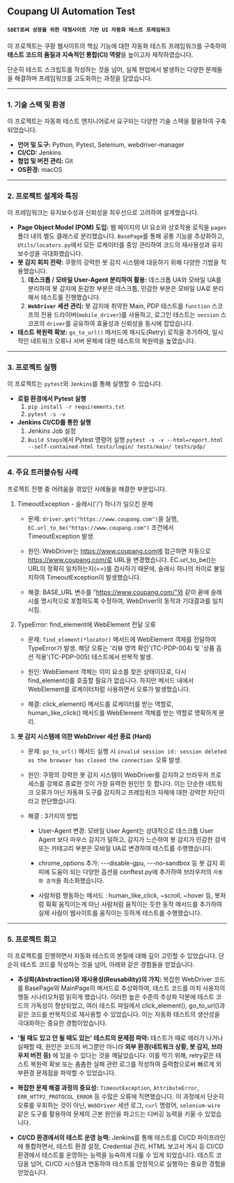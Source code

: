 ## Coupang UI Automation Test
#### `SDET로써 성장을 위한 대형사이트 기반 UI 자동화 테스트 프레임워크`

이 프로젝트는 쿠팡 웹사이트의 핵심 기능에 대한 자동화 테스트 프레임워크를 구축하여 **테스트 코드의 품질과 지속적인 통합(CI) 역량**을 높이고자 제작하였습니다.

단순히 테스트 스크립트를 작성하는 것을 넘어, 실제 현업에서 발생하는 다양한 문제들을 해결하며 프레임워크를 고도화하는 과정을 담았습니다.

***

### 1. 기술 스택 및 환경
이 프로젝트는 자동화 테스트 엔지니어로서 요구되는 다양한 기술 스택을 활용하여 구축되었습니다.

-   **언어 및 도구:** Python, Pytest, Selenium, webdriver-manager
-   **CI/CD:** Jenkins
-   **협업 및 버전 관리:** Git
-   **OS환경:** macOS

***

### 2. 프로젝트 설계와 특징
이 프레임워크는 유지보수성과 신뢰성을 최우선으로 고려하여 설계했습니다.

-   **Page Object Model (POM) 도입:** 웹 페이지의 UI 요소와 상호작용 로직을 `pages` 폴더 내의 별도 클래스로 분리했습니다. `BasePage`를 통해 공통 기능을 추상화하고, `Utils/locators.py`에서 모든 로케이터를 중앙 관리하여 코드의 재사용성과 유지보수성을 극대화했습니다.
-   **봇 감지 회피 전략:** 쿠팡의 강력한 봇 감지 시스템에 대응하기 위해 다양한 기법을 적용했습니다.
    1.  **데스크톱 / 모바일 User-Agent 분리하여 활용:** 데스크톱 UA와 모바일 UA를 분리하여 봇 감지에 둔감한 부분은 데스크톱, 민감한 부분은 모바일 UA로 분리해서 테스트를 진행했습니다.
    2.  **`WebDriver` 세션 관리:** 봇 감지에 취약한 Main, PDP 테스트를 `function` 스코프의 전용 드라이버(`mobile_driver`)를 사용하고, 로그인 테스트는 `session` 스코프의 `driver`를 공유하여 효율성과 신뢰성을 동시에 잡았습니다.
-   **테스트 복원력 확보:** `go_to_url()` 메서드에 재시도(Retry) 로직을 추가하여, 일시적인 네트워크 오류나 서버 문제에 대한 테스트의 복원력을 높였습니다.

***

### 3. 프로젝트 실행

이 프로젝트는 `pytest`와 `Jenkins`를 통해 실행할 수 있습니다.

-   **로컬 환경에서 Pytest 실행**
    1.  `pip install -r requirements.txt`
    2.  `pytest -s -v`
-   **Jenkins CI/CD를 통한 실행**
    1.  Jenkins Job 설정
    2.  `Build Steps`에서 Pytest 명령어 실행
        `pytest -s -v --html=report.html --self-contained-html tests/login/ tests/main/ tests/pdp/`

***

### 4. 주요 트러블슈팅 사례
프로젝트 진행 중 어려움을 겪었던 사례들을 해결한 부분입니다.

1. TimeoutException - 슬래시('/') 하나가 일으킨 문제
    * 문제: `driver.get("https://www.coupang.com")`을 실행, `EC.url_to_be("https://www.coupang.com")` 조건에서 TimeoutException 발생.

    * 원인: WebDriver는 https://www.coupang.com에 접근하면 자동으로 https://www.coupang.com/로 URL을 변경했습니다. EC.url_to_be()는 URL이 정확히 일치하는지(==)를 검사하기 때문에, 슬래시 하나의 차이로 불일치하여 TimeoutException이 발생했습니다.

    * 해결: BASE_URL 변수를 "https://www.coupang.com/"와 같이 끝에 슬래시를 명시적으로 포함하도록 수정하여, WebDriver의 동작과 기대결과를 일치시킴.

2. TypeError: find_element에 WebElement 전달 오류
    * 문제: `find_element(*locator)` 메서드에 WebElement 객체를 전달하여 TypeError가 발생. 해당 오류는 '리뷰 영역 확인'(TC-PDP-004) 및 '상품 옵션 적용'(TC-PDP-005) 테스트에서 반복적 발생.

    * 원인: WebElement 객체는 이미 요소를 찾은 상태이므로, 다시 find_element()를 호출할 필요가 없습니다. 하지만 메서드 내에서 WebElement를 로케이터처럼 사용하면서 오류가 발생했습니다.

    * 해결: click_element() 메서드를 로케이터를 받는 역할로, human_like_click() 메서드를 WebElement 객체를 받는 역할로 명확하게 분리.

3. **봇 감지 시스템에 의한 WebDriver 세션 종료 (Hard)**
    * 문제: `go_to_url()` 메서드 실행 시 `invalid session id: session deleted as the browser has closed the connection `오류 발생.

    * 원인: 쿠팡의 강력한 봇 감지 시스템이 WebDriver를 감지하고 브라우저 프로세스를 강제로 종료한 것이 가장 유력한 원인인 듯 합니다. 이는 단순한 네트워크 오류가 아닌 자동화 도구를 감지하고 프레임워크 자체에 대한 강력한 차단이라고 판단했습니다.

    * 해결 : 3가지의 방법
      - User-Agent 변경: 모바일 User Agent는 상대적으로 데스크톱 User Agent 보다 마우스 감지가 덜하고, 감지가 느슨하여 봇 감지가 민감한 검색 또는 카테고리 부분은 모바일 UA로 변경하여 테스트를 수행했습니다.

      - chrome_options 추가: ---disable-gpu, ---no-sandbox 등 봇 감지 회피에 도움이 되는 다양한 옵션을 conftest.py에 추가하여 브라우저의 `자동화 흔적`을 최소화했습니다.

      - 사람처럼 행동하는 메서드 : human_like_click, ~scroll, ~hover 등, 봇처럼 휙휙 움직이는게 아닌 사람처럼 움직이는 듯한 동작 메서드를 추가하여 실제 사람이 웹사이트를 움직이는 듯하게 테스트를 수행했습니다.

***

### 5. 프로젝트 회고

이 프로젝트를 진행하면서 자동화 테스트의 본질에 대해 깊이 고민할 수 있었습니다. 단순히 테스트 코드를 작성하는 것을 넘어, 아래와 같은 경험들을 얻었습니다.


-   **추상화(Abstraction)와 재사용성(Reusability)의 가치:**
    복잡한 WebDriver 코드를 BasePage와 MainPage의 메서드로 추상화하여, 테스트 코드를 마치 사용자의 행동 시나리오처럼 읽히게 했습니다. 이러한 높은 수준의 추상화 덕분에 테스트 코드의 가독성이 향상되었고, 여러 테스트 파일에서 click_element(), go_to_url()과 같은 코드를 반복적으로 재사용할 수 있었습니다. 이는 자동화 테스트의 생산성을 극대화하는 중요한 경험이었습니다.

-   **'될 때도 있고 안 될 때도 있는' 테스트의 문제점 파악:**
    테스트가 때로 에러가 나거나 실패할 때, 원인은 코드의 버그뿐만 아니라 **외부 환경(네트워크 상황, 봇 감지, 브라우저 버전 등)** 에 있을 수 있다는 것을 깨달았습니다. 이를 막기 위해, retry같은 테스트 복원력 확보 또는 촘촘한 실패 관련 로그를 작성하여 출력함으로써 빠르게 외부환경 문제점을 파악할 수 있었습니다.

-   **복잡한 문제 해결 과정의 중요성:**
    `TimeoutException`, `AttributeError`, `ERR_HTTP2_PROTOCOL_ERROR` 등 수많은 오류에 직면했습니다. 이 과정에서 단순히 오류를 우회하는 것이 아닌, `WebDriver` 세션 로그, `curl` 명령어, `selenium-wire` 같은 도구를 활용하여 문제의 근본 원인을 파고드는 디버깅 능력을 키울 수 있었습니다.

-   **CI/CD 환경에서의 테스트 운영 능력:**
    Jenkins를 통해 테스트를 CI/CD 파이프라인에 통합하면서, 테스트 환경 설정, Credential 관리, HTML 보고서 게시 등 CI/CD 환경에서 테스트를 운영하는 능력을 능숙하게 다룰 수 있게 되었습니다. 테스트 코딩을 넘어, CI/CD 시스템과 연동하여 테스트를 안정적으로 실행하는 중요한 경험을 얻었습니다.